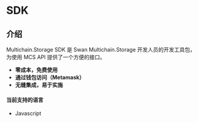 # SDK

## 介绍 <a href="#jie-shao-2" id="jie-shao-2"></a>

Multichain.Storage SDK 是 Swan Multichain.Storage 开发人员的开发工具包，为使用 MCS API 提供了一个方便的接口。

* **零成本，免费使用**
* **通过钱包访问（Metamask）**
* **无缝集成，易于实施**

#### 当前支持的语言 <a href="#dang-qian-zhi-chi-de-yu-yan" id="dang-qian-zhi-chi-de-yu-yan"></a>

* Javascript
